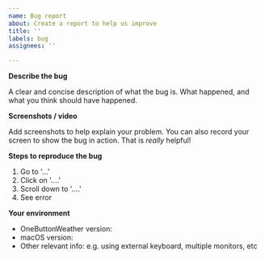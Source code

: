 ```yaml
---
name: Bug report
about: Create a report to help us improve
title: ''
labels: bug
assignees: ''

---
```


**Describe the bug**

A clear and concise description of what the bug is. What happened, and what you think should have happened.

**Screenshots / video**

Add screenshots to help explain your problem. You can also record your screen to show the bug in action. That is *really* helpful!

**Steps to reproduce the bug**

1. Go to '...'
2. Click on '....'
3. Scroll down to '....'
4. See error

**Your environment**

* OneButtonWeather version: 
* macOS version: 
* Other relevant info: e.g. using external keyboard, multiple monitors, etc
